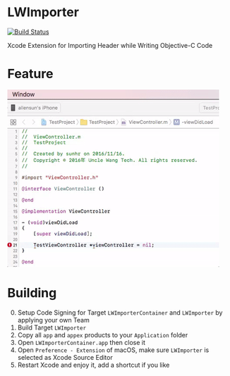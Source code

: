 # LWImporter
[![Build Status](https://travis-ci.org/sunhr/LWImporter.svg?branch=master)](https://travis-ci.org/sunhr/LWImporter)


Xcode Extension for Importing Header while Writing Objective-C Code

# Feature
![image](https://raw.githubusercontent.com/sunhr/LWImporter/master/res/function.gif)


# Building
0. Setup Code Signing for Target `LWImporterContainer` and `LWImporter` by applying your own Team
1. Build Target `LWImporter`
2. Copy all `app` and `appex` products to your `Application` folder
3. Open `LWImporterContainer.app` then close it
4. Open `Preference - Extension` of macOS, make sure `LWImporter` is selected as Xcode Source Editor
5. Restart Xcode and enjoy it, add a shortcut if you like
